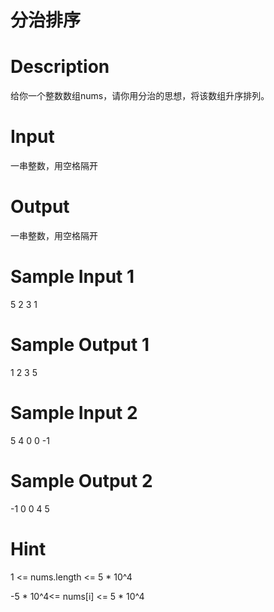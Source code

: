 # 分治排序
# Description

给你一个整数数组nums，请你用分治的思想，将该数组升序排列。


# Input

一串整数，用空格隔开


# Output

一串整数，用空格隔开


# Sample Input 1

5 2 3 1
# Sample Output 1

1 2 3 5
# Sample Input 2

5 4 0 0 -1
# Sample Output 2

-1 0 0 4 5
# Hint

1 <= nums.length <= 5 * 10^4

-5 * 10^4<= nums[i] <= 5 * 10^4